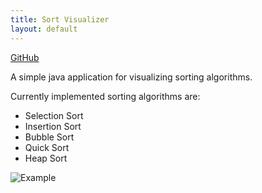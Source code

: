 ```yaml
---
title: Sort Visualizer
layout: default
---
```


[GitHub](https://github.com/Starhide/JavaProjects/tree/master/SortVisualizer)

A simple java application for visualizing sorting algorithms.

Currently implemented sorting algorithms are:
+ Selection Sort
+ Insertion Sort
+ Bubble Sort
+ Quick Sort
+ Heap Sort

![Example]()